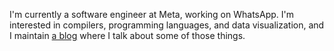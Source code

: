 I'm currently a software engineer at Meta, working on WhatsApp. I'm interested in compilers, programming languages, and data visualization, and I maintain [a blog](https://yangdanny97.github.io) where I talk about some of those things.

